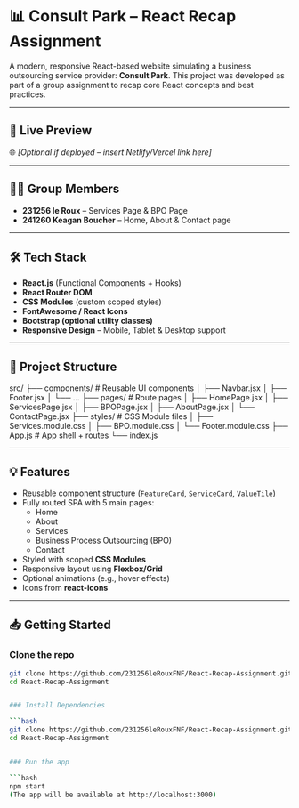 # 📊 Consult Park – React Recap Assignment

A modern, responsive React-based website simulating a business outsourcing service provider: **Consult Park**. This project was developed as part of a group assignment to recap core React concepts and best practices.

---

## 🚀 Live Preview

🌐 _[Optional if deployed – insert Netlify/Vercel link here]_

---

## 🧑‍💻 Group Members

- **231256 le Roux** – Services Page & BPO Page
- **241260 Keagan Boucher** – Home, About & Contact page

---

## 🛠️ Tech Stack

- **React.js** (Functional Components + Hooks)
- **React Router DOM**
- **CSS Modules** (custom scoped styles)
- **FontAwesome / React Icons**
- **Bootstrap (optional utility classes)**
- **Responsive Design** – Mobile, Tablet & Desktop support

---

## 📂 Project Structure

src/
├── components/ # Reusable UI components
│ ├── Navbar.jsx
│ ├── Footer.jsx
│ └── ...
├── pages/ # Route pages
│ ├── HomePage.jsx
│ ├── ServicesPage.jsx
│ ├── BPOPage.jsx
│ ├── AboutPage.jsx
│ └── ContactPage.jsx
├── styles/ # CSS Module files
│ ├── Services.module.css
│ ├── BPO.module.css
│ └── Footer.module.css
├── App.js # App shell + routes
└── index.js


---

## 💡 Features

- Reusable component structure (`FeatureCard`, `ServiceCard`, `ValueTile`)
- Fully routed SPA with 5 main pages:
  - Home
  - About
  - Services
  - Business Process Outsourcing (BPO)
  - Contact
- Styled with scoped **CSS Modules**
- Responsive layout using **Flexbox/Grid**
- Optional animations (e.g., hover effects)
- Icons from **react-icons**

---

## 📥 Getting Started

### Clone the repo

```bash
git clone https://github.com/231256leRouxFNF/React-Recap-Assignment.git
cd React-Recap-Assignment


### Install Dependencies

```bash
git clone https://github.com/231256leRouxFNF/React-Recap-Assignment.git
cd React-Recap-Assignment


### Run the app

```bash
npm start
(The app will be available at http://localhost:3000)

